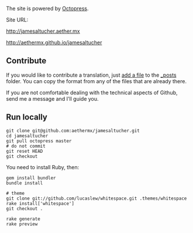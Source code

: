 
The site is powered by [Octopress](http://octopress.org/).

Site URL:

http://jamesaltucher.aether.mx

http://aethermx.github.io/jamesaltucher

## Contribute

If you would like to contribute a translation, just 
[add a file](https://github.com/aethermx/jamesaltucher/new/master/source/_posts) 
to the [_posts](https://github.com/aethermx/jamesaltucher/tree/master/source/_posts) folder.
You can copy the format from any of the files that are already there.

If you are not comfortable dealing with the technical aspects of Github, send me a message and I'll guide you.

## Run locally

    git clone git@github.com:aethermx/jamesaltucher.git
    cd jamesaltucher
    git pull octopress master
    # do not commit
    git reset HEAD
    git checkout

You need to install Ruby, then:

    gem install bundler
    bundle install

    # theme
    git clone git://github.com/lucaslew/whitespace.git .themes/whitespace
    rake install['whitespace']
    git checkout . 

    rake generate
    rake preview
